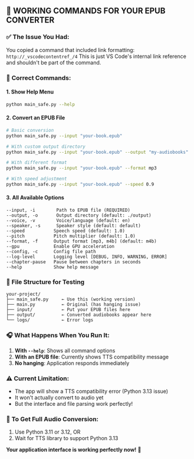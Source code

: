 ## 🎯 **WORKING COMMANDS FOR YOUR EPUB CONVERTER**

### ✅ **The Issue You Had:**
You copied a command that included link formatting: `http://_vscodecontentref_/4`
This is just VS Code's internal link reference and shouldn't be part of the command.

### 🚀 **Correct Commands:**

#### **1. Show Help Menu**
```bash
python main_safe.py --help
```

#### **2. Convert an EPUB File**
```bash
# Basic conversion
python main_safe.py --input "your-book.epub"

# With custom output directory
python main_safe.py --input "your-book.epub" --output "my-audiobooks"

# With different format
python main_safe.py --input "your-book.epub" --format mp3

# With speed adjustment
python main_safe.py --input "your-book.epub" --speed 0.9
```

#### **3. All Available Options**
```
--input, -i        Path to EPUB file (REQUIRED)
--output, -o       Output directory (default: ./output)
--voice, -v        Voice/language (default: en)
--speaker, -s      Speaker style (default: default)
--speed           Speech speed (default: 1.0)
--pitch           Pitch multiplier (default: 1.0)
--format, -f      Output format [mp3, m4b] (default: m4b)
--gpu             Enable GPU acceleration
--config, -c      Config file path
--log-level       Logging level [DEBUG, INFO, WARNING, ERROR]
--chapter-pause   Pause between chapters in seconds
--help            Show help message
```

### 📁 **File Structure for Testing**
```
your-project/
├── main_safe.py     ← Use this (working version)
├── main.py          ← Original (has hanging issue)
├── input/           ← Put your EPUB files here
├── output/          ← Converted audiobooks appear here
└── logs/            ← Error logs
```

### 🎧 **What Happens When You Run It:**

1. **With `--help`**: Shows all command options
2. **With an EPUB file**: Currently shows TTS compatibility message
3. **No hanging**: Application responds immediately

### ⚠️ **Current Limitation:**
- The app will show a TTS compatibility error (Python 3.13 issue)
- It won't actually convert to audio yet
- But the interface and file parsing work perfectly!

### 🔧 **To Get Full Audio Conversion:**
1. Use Python 3.11 or 3.12, OR
2. Wait for TTS library to support Python 3.13

**Your application interface is working perfectly now!** 🎉
